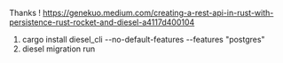 Thanks !
https://genekuo.medium.com/creating-a-rest-api-in-rust-with-persistence-rust-rocket-and-diesel-a4117d400104

1. cargo install diesel_cli --no-default-features --features "postgres"
2. diesel migration run
